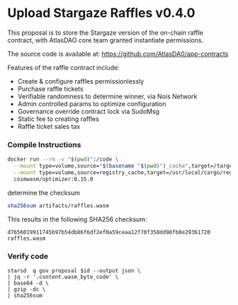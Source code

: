 # Upload Stargaze Raffles  v0.4.0 

This proposal is to store the Stargaze version of the on-chain raffle contract, with AtlasDAO core team granted instantiate permissions.

The source code is available at: https://github.com/AtlasDA0/app-contracts

Features of the raffle contract include:
- Create & configure raffles permissionlessly
- Purchase raffle tickets
- Verifiable randomness to determine winner, via Nois Network
- Admin controlled params to optimize configuration
- Governance override contract lock via SudoMsg
- Static fee to creating raffles
- Raffle ticket sales tax

### Compile Instructions
```sh
docker run --rm -v "$(pwd)":/code \
  --mount type=volume,source="$(basename "$(pwd)")_cache",target=/target \
  --mount type=volume,source=registry_cache,target=/usr/local/cargo/registry \
  cosmwasm/optimizer:0.15.0
```
determine the checksum
```sh
sha256sum artifacts/raffles.wasm
```
This results in the following SHA256 checksum: 
```
d7656019911745b97b54db86f6df2ef0a59ceaa12f70f358dd98fb8e29361720  raffles.wasm
```
### Verify code 
```
starsd  q gov proposal $id --output json \
| jq -r '.content.wasm_byte_code' \
| base64 -d \
| gzip -dc \
| sha256sum
```

